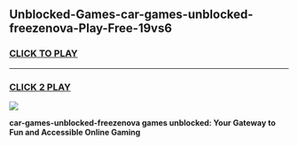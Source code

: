 
## Unblocked-Games-car-games-unblocked-freezenova-Play-Free-19vs6
<h3>
<a href="https://premium76.site?title=car-games-unblocked-freezenova&ref=23A">CLICK TO PLAY</a></h3>
<hr>

<h3>
<a href="https://premium76.site?title=car-games-unblocked-freezenova&ref=23A">CLICK 2 PLAY</a>
  
</h3>

<a href="https://premium76.site?title=car-games-unblocked-freezenova&ref=23A"><img src="https://clearcache.store/games.png"></a>


**car-games-unblocked-freezenova games unblocked: Your Gateway to Fun and Accessible Online Gaming**
